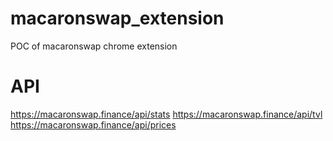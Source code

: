 # macaronswap_extension
POC of macaronswap chrome extension

# API 
https://macaronswap.finance/api/stats
https://macaronswap.finance/api/tvl
https://macaronswap.finance/api/prices
